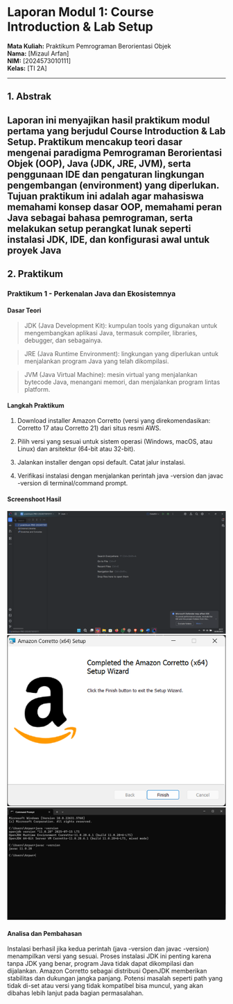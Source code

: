 # Laporan Modul 1: Course Introduction & Lab Setup
**Mata Kuliah:** Praktikum Pemrograman Berorientasi Objek   
**Nama:** [Mizaul Arfan]  
**NIM:** [2024573010111]  
**Kelas:** [TI 2A]

---

## 1. Abstrak
Laporan ini menyajikan hasil praktikum modul pertama yang berjudul 
Course Introduction & Lab Setup. Praktikum mencakup teori dasar mengenai paradigma Pemrograman Berorientasi Objek (OOP), Java (JDK, JRE, JVM), serta penggunaan IDE dan pengaturan lingkungan pengembangan (environment) yang diperlukan. Tujuan praktikum ini adalah agar mahasiswa memahami konsep dasar OOP, memahami peran Java sebagai bahasa pemrograman, serta melakukan setup perangkat lunak seperti instalasi JDK, IDE, dan konfigurasi awal untuk proyek Java
---
## 2. Praktikum
### Praktikum 1 - Perkenalan Java dan Ekosistemnya
#### Dasar Teori
>JDK (Java Development Kit): kumpulan tools yang digunakan untuk mengembangkan aplikasi Java, termasuk compiler, libraries, debugger, dan sebagainya.

>JRE (Java Runtime Environment): lingkungan yang diperlukan untuk menjalankan program Java yang telah dikompilasi.

>JVM (Java Virtual Machine): mesin virtual yang menjalankan bytecode Java, menangani memori, dan menjalankan program lintas platform.
#### Langkah Praktikum
1. Download installer Amazon Corretto (versi yang direkomendasikan: Corretto 17 atau Corretto 21) dari situs resmi AWS.

2. Pilih versi yang sesuai untuk sistem operasi (Windows, macOS, atau Linux) dan arsitektur (64-bit atau 32-bit).

3. Jalankan installer dengan opsi default. Catat jalur instalasi.

4. Verifikasi instalasi dengan menjalankan perintah java -version dan javac -version di terminal/command prompt.
#### Screenshoot Hasil
![intelij.png](gambar/intelij.png)
![amazon.png](gambar/amazon.png)
![cekinstalasi.png](gambar/cekinstalasi.png)


#### Analisa dan Pembahasan
Instalasi berhasil jika kedua perintah (java -version dan javac -version) menampilkan versi yang sesuai. 
Proses instalasi JDK ini penting karena tanpa JDK yang benar, program Java tidak dapat dikompilasi dan dijalankan. Amazon Corretto sebagai distribusi OpenJDK memberikan stabilitas dan dukungan jangka panjang. Potensi masalah seperti path yang tidak di-set atau versi yang tidak kompatibel bisa muncul, yang akan dibahas lebih lanjut pada bagian permasalahan.
